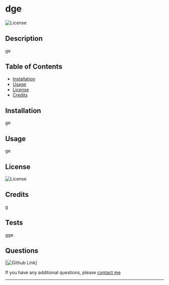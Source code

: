 # dge

  ![License](https://img.shields.io/badge/License-Apache_2.0-blue.svg)

  ## Description
  ge
  
  ## Table of Contents
  
  - [Installation](#installation)
  - [Usage](#usage)
  - [License](#license)
  - [Credits](#credits)
  
  ## Installation 
  ge

  ## Usage
  ge


  ## License
  ![License](https://img.shields.io/badge/License-Apache_2.0-blue.svg)

  ## Credits
  g

  ## Tests
  gge
  

  ## Questions
  [![Github Link](https://github.com/efe)]

  If you have any additional questions, please [contact me](mailto:fef)

  ---
